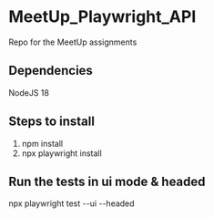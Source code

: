 # MeetUp_Playwright_API
Repo for the MeetUp assignments

## Dependencies
NodeJS 18

## Steps to install
1. npm install
2. npx playwright install

## Run the tests in ui mode & headed
npx playwright test --ui --headed
